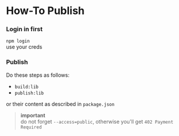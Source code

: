 # How-To Publish

### Login in first
`npm login`  
use your creds

### Publish
Do these steps as follows:  
* `build:lib`
* `publish:lib`

or their content as described in `package.json`

> **important**  
>do not forget `--access=public`, otherwise you'll get `402 Payment Required ` 
